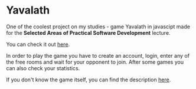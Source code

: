 # Yavalath

One of the coolest project on my studies - game Yavalath in javascipt made for the **Selected Areas of Practical Software Development** lecture.

You can check it out [here](http://mysterious-woodland-15958.herokuapp.com/ "Link to the game").

In order to play the game you have to create an account, login, enter any of the free rooms and wait for your opponent to join. After some games you can also check your statistics.

If you don't know the game itself, you can find the description [here](https://boardgamegeek.com/blogpost/2814/yavalath-evolutionary-game-design "Game description, rules and common strategies").
